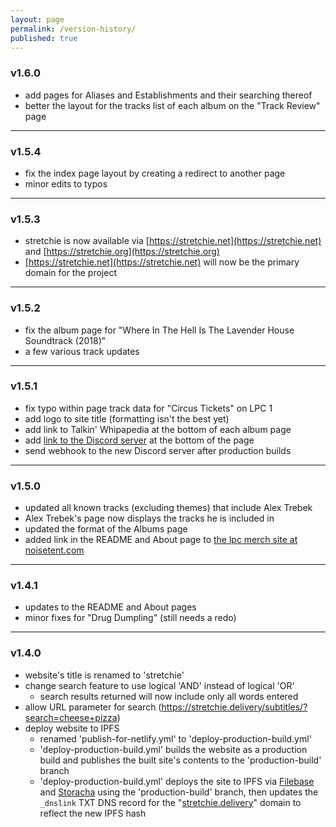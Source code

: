 ```yaml
---
layout: page
permalink: /version-history/
published: true
---
```


### v1.6.0

 - add pages for Aliases and Establishments and their searching thereof
 - better the layout for the tracks list of each album on the "Track Review" page

---

### v1.5.4

 - fix the index page layout by creating a redirect to another page
 - minor edits to typos

---

### v1.5.3

- stretchie is now available via [https://stretchie.net](https://stretchie.net) and [https://stretchie.org](https://stretchie.org)
- [https://stretchie.net](https://stretchie.net) will now be the primary domain for the project

---

### v1.5.2

- fix the album page for "Where In The Hell Is The Lavender House Soundtrack (2018)"
- a few various track updates

---

### v1.5.1

- fix typo within page track data for "Circus Tickets" on LPC 1
- add logo to site title (formatting isn't the best yet)
- add link to Talkin' Whipapedia at the bottom of each album page
- add [link to the Discord server](https://discord.gg/jjfQ25NJ) at the bottom of the page
- send webhook to the new Discord server after production builds

---

### v1.5.0

- updated all known tracks (excluding themes) that include Alex Trebek
- Alex Trebek's page now displays the tracks he is included in
- updated the format of the Albums page
- added link in the README and About page to [the lpc merch site at noisetent.com](http://noisetent.com/lpcmerchandise.htm)

---

### v1.4.1

- updates to the README and About pages
- minor fixes for "Drug Dumpling" (still needs a redo)

---

### v1.4.0

- website's title is renamed to 'stretchie'
- change search feature to use logical 'AND' instead of logical 'OR'
	- search results returned will now include only all words entered
- allow URL parameter for search (https://stretchie.delivery/subtitles/?search=cheese+pizza)
- deploy website to IPFS
	- renamed 'publish-for-netlify.yml' to 'deploy-production-build.yml'
	- 'deploy-production-build.yml' builds the website as a production build and publishes the built site's contents to the 'production-build' branch
	- 'deploy-production-build.yml' deploys the site to IPFS via [Filebase](https://filebase.com/) and [Storacha](https://storacha.network/) using the 'production-build' branch, then updates the `_dnslink` TXT DNS record for the "[stretchie.delivery](https://stretchie.delivery)" domain to reflect the new IPFS hash